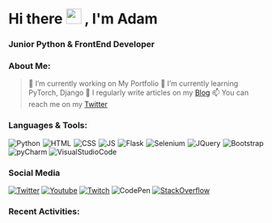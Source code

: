 
<div align='justify'>

# Hi there <img src="https://raw.githubusercontent.com/MartinHeinz/MartinHeinz/master/wave.gif" width="30px"> , I'm Adam
### Junior Python & FrontEnd Developer

### About Me:

<div align='left'>

>🔭 I’m currently working on My Portfolio
>🌱 I’m currently learning PyTorch, Django
>📝 I regularly write articles on my [Blog](https://aditu.waw.pl/blog/)
>📫 You can reach me on my [Twitter](https://twitter.com/xaditu/)

</div>



### Languages & Tools:

![Python](https://img.shields.io/badge/Python-Language-green?style=for-the-badge&logo=Python&logoColor=%23FFFFFF) ![HTML](https://img.shields.io/badge/HTML-Language-green?style=for-the-badge&logo=HTML5&logoColor=%23FFFFFF) ![CSS](https://img.shields.io/badge/CSS-Language-green?style=for-the-badge&logo=CSS3&logoColor=%23FFFFFF) ![JS](https://img.shields.io/badge/JavaScript-Language-green?style=for-the-badge&logo=JavaScript&logoColor=%23FFFFFF)
![Flask](https://img.shields.io/badge/Flask-Framework-green?style=for-the-badge&logo=Flask&logoColor=%23FFFFFF) ![Selenium](https://img.shields.io/badge/Selenium-Framework-green?style=for-the-badge&logo=Selenium&logoColor=%23FFFFFF) ![JQuery](https://img.shields.io/badge/jQuery-Framework-green?style=for-the-badge&logo=jQuery&logoColor=%23FFFFFF)  ![Bootstrap](https://img.shields.io/badge/Bootstrap-Framework-green?style=for-the-badge&logo=Bootstrap&logoColor=%23FFFFFF)
![pyCharm](https://img.shields.io/badge/pyCharm-Editor-green?style=for-the-badge&logo=PyCharm&logoColor=%23FFFFFF)  ![VisualStudioCode](https://img.shields.io/badge/Visual%20Studio%20Code-Editor-green?style=for-the-badge&logo=VisualStudioCode&logoColor=%23FFFFFF)
### Social Media

 [![Twitter](https://img.shields.io/badge/Twitter-1DA1F2?style=for-the-badge&logo=twitter&logoColor=white)](https://twitter.com/xaditu) [![Youtube](https://img.shields.io/badge/YouTube-FF0000?style=for-the-badge&logo=youtube&logoColor=white)](https://youtube.com/xyz) [![Twitch](https://img.shields.io/badge/Twitch-9146FF?style=for-the-badge&logo=twitch&logoColor=white)](https://codepen.io/adam-stelmaszewski) ![CodePen](	https://img.shields.io/badge/Codepen-000000?style=for-the-badge&logo=codepen&logoColor=white) [![StackOverflow](https://img.shields.io/badge/Stack_Overflow-FE7A16?style=for-the-badge&logo=stack-overflow&logoColor=white)](https://stackoverflow.com/users/17555924/aditu)

### Recent Activities:

<div align='left'>

<!--START_SECTION:activity-->

<!--END_SECTION:activity-->

</div>

</div>

